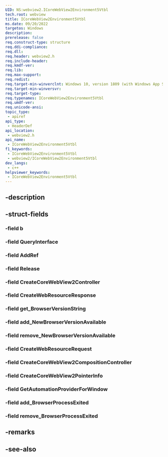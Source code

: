 ```yaml
---
UID: NS:webview2.ICoreWebView2Environment5Vtbl
tech.root: webview
title: ICoreWebView2Environment5Vtbl
ms.date: 09/20/2022
targetos: Windows
description: 
prerelease: false
req.construct-type: structure
req.ddi-compliance: 
req.dll: 
req.header: webview2.h
req.include-header: 
req.kmdf-ver: 
req.lib: 
req.max-support: 
req.redist: 
req.target-min-winverclnt: Windows 10, version 1809 (with Windows App SDK 1.1 or later)
req.target-min-winversvr: 
req.target-type: 
req.typenames: ICoreWebView2Environment5Vtbl
req.umdf-ver: 
req.unicode-ansi: 
topic_type:
 - apiref
api_type:
 - HeaderDef
api_location:
 - webview2.h
api_name:
 - ICoreWebView2Environment5Vtbl
f1_keywords:
 - ICoreWebView2Environment5Vtbl
 - webview2/ICoreWebView2Environment5Vtbl
dev_langs:
 - c++
helpviewer_keywords:
 - ICoreWebView2Environment5Vtbl
---
```


## -description

## -struct-fields

### -field b

### -field QueryInterface

### -field AddRef

### -field Release

### -field CreateCoreWebView2Controller

### -field CreateWebResourceResponse

### -field get_BrowserVersionString

### -field add_NewBrowserVersionAvailable

### -field remove_NewBrowserVersionAvailable

### -field CreateWebResourceRequest

### -field CreateCoreWebView2CompositionController

### -field CreateCoreWebView2PointerInfo

### -field GetAutomationProviderForWindow

### -field add_BrowserProcessExited

### -field remove_BrowserProcessExited

## -remarks

## -see-also

